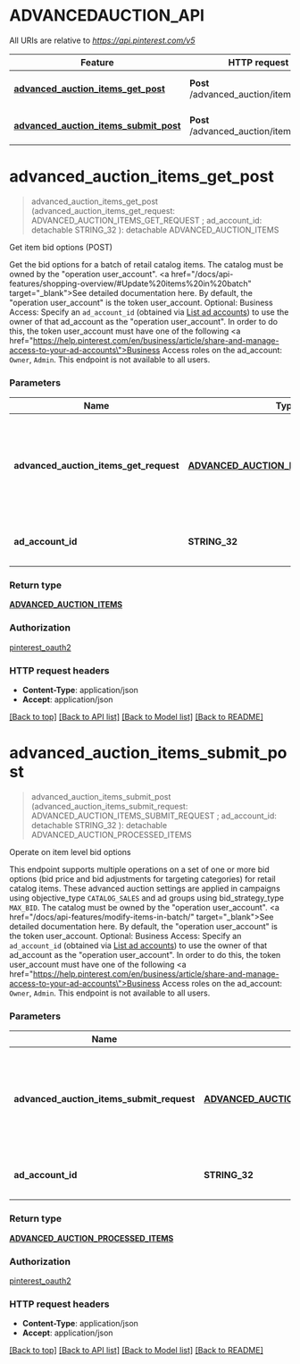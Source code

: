 # ADVANCEDAUCTION_API

All URIs are relative to *https://api.pinterest.com/v5*

Feature | HTTP request | Description
------------- | ------------- | -------------
[**advanced_auction_items_get_post**](ADVANCEDAUCTION_API.md#advanced_auction_items_get_post) | **Post** /advanced_auction/items/get | Get item bid options (POST)
[**advanced_auction_items_submit_post**](ADVANCEDAUCTION_API.md#advanced_auction_items_submit_post) | **Post** /advanced_auction/items/submit | Operate on item level bid options


# **advanced_auction_items_get_post**
> advanced_auction_items_get_post (advanced_auction_items_get_request: ADVANCED_AUCTION_ITEMS_GET_REQUEST ; ad_account_id:  detachable STRING_32 ): detachable ADVANCED_AUCTION_ITEMS


Get item bid options (POST)

Get the bid options for a batch of retail catalog items.  The catalog must be owned by the \"operation user_account\". <a href=\"/docs/api-features/shopping-overview/#Update%20items%20in%20batch\" target=\"_blank\">See detailed documentation here.</a> By default, the \"operation user_account\" is the token user_account.  Optional: Business Access: Specify an <code>ad_account_id</code> (obtained via <a href='/docs/api/v5/#operation/ad_accounts/list'>List ad accounts</a>) to use the owner of that ad_account as the \"operation user_account\". In order to do this, the token user_account must have one of the following <a href=\"https://help.pinterest.com/en/business/article/share-and-manage-access-to-your-ad-accounts\">Business Access</a> roles on the ad_account: `Owner`, `Admin`.  This endpoint is not available to all users.


### Parameters

Name | Type | Description  | Notes
------------- | ------------- | ------------- | -------------
 **advanced_auction_items_get_request** | [**ADVANCED_AUCTION_ITEMS_GET_REQUEST**](ADVANCED_AUCTION_ITEMS_GET_REQUEST.md)| Request object used to get bid options values for a batch of retail catalog items | 
 **ad_account_id** | **STRING_32**| Unique identifier of an ad account. | [optional] [default to null]

### Return type

[**ADVANCED_AUCTION_ITEMS**](AdvancedAuctionItems.md)

### Authorization

[pinterest_oauth2](../README.md#pinterest_oauth2)

### HTTP request headers

 - **Content-Type**: application/json
 - **Accept**: application/json

[[Back to top]](#) [[Back to API list]](../README.md#documentation-for-api-endpoints) [[Back to Model list]](../README.md#documentation-for-models) [[Back to README]](../README.md)

# **advanced_auction_items_submit_post**
> advanced_auction_items_submit_post (advanced_auction_items_submit_request: ADVANCED_AUCTION_ITEMS_SUBMIT_REQUEST ; ad_account_id:  detachable STRING_32 ): detachable ADVANCED_AUCTION_PROCESSED_ITEMS


Operate on item level bid options

This endpoint supports multiple operations on a set of one or more bid options (bid price and bid adjustments for targeting categories) for retail catalog items. These advanced auction settings are applied in campaigns using objective_type `CATALOG_SALES` and ad groups using bid_strategy_type `MAX_BID`.  The catalog must be owned by the \"operation user_account\". <a href=\"/docs/api-features/modify-items-in-batch/\" target=\"_blank\">See detailed documentation here.</a> By default, the \"operation user_account\" is the token user_account.  Optional: Business Access: Specify an <code>ad_account_id</code> (obtained via <a href='/docs/api/v5/#operation/ad_accounts/list'>List ad accounts</a>) to use the owner of that ad_account as the \"operation user_account\". In order to do this, the token user_account must have one of the following <a href=\"https://help.pinterest.com/en/business/article/share-and-manage-access-to-your-ad-accounts\">Business Access</a> roles on the ad_account: `Owner`, `Admin`.  This endpoint is not available to all users.


### Parameters

Name | Type | Description  | Notes
------------- | ------------- | ------------- | -------------
 **advanced_auction_items_submit_request** | [**ADVANCED_AUCTION_ITEMS_SUBMIT_REQUEST**](ADVANCED_AUCTION_ITEMS_SUBMIT_REQUEST.md)| Request object used to upsert or delete bid options for a batch of retail catalog items | 
 **ad_account_id** | **STRING_32**| Unique identifier of an ad account. | [optional] [default to null]

### Return type

[**ADVANCED_AUCTION_PROCESSED_ITEMS**](AdvancedAuctionProcessedItems.md)

### Authorization

[pinterest_oauth2](../README.md#pinterest_oauth2)

### HTTP request headers

 - **Content-Type**: application/json
 - **Accept**: application/json

[[Back to top]](#) [[Back to API list]](../README.md#documentation-for-api-endpoints) [[Back to Model list]](../README.md#documentation-for-models) [[Back to README]](../README.md)

